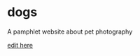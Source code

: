 # dogs
A  pamphlet website about pet photography

[edit here](https://diy-pwa.com/~/gh/JadeWeaver/dogs)
